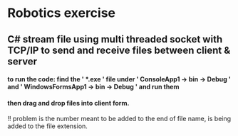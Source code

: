 # Robotics exercise
## C# stream file using multi threaded socket with TCP/IP to send and receive files between client & server
#### to run the code: find  the ' *.exe ' file under ' ConsoleApp1 -> bin -> Debug ' and ' WindowsFormsApp1 -> bin -> Debug ' and run them
#### then drag and drop files into client form.



!! problem is the number meant to be added to the end of file name, is being added to the file extension.
